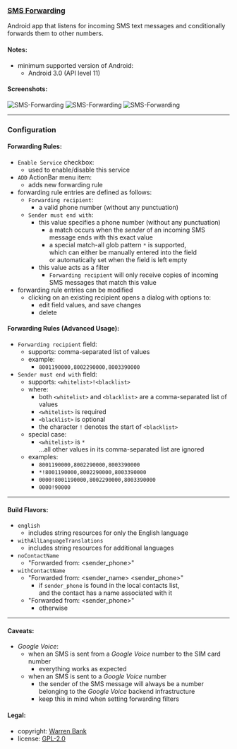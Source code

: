 ### [SMS Forwarding](https://github.com/warren-bank/Android-SMS-Automatic-Forwarding)

Android app that listens for incoming SMS text messages and conditionally forwards them to other numbers.

#### Notes:

* minimum supported version of Android:
  - Android 3.0 (API level 11)

#### Screenshots:

![SMS-Forwarding](./screenshots/1-prefs-no-entries-in-whitelist.png)
![SMS-Forwarding](./screenshots/2-prefs-add-new-entry-dialog.png)
![SMS-Forwarding](./screenshots/3-prefs-one-entry-in-whitelist.png)

- - - -

### Configuration

#### Forwarding Rules:

* `Enable Service` checkbox:
  - used to enable/disable this service
* `ADD` ActionBar menu item:
  - adds new forwarding rule
* forwarding rule entries are defined as follows:
  - `Forwarding recipient`:
    * a valid phone number (without any punctuation)
  - `Sender must end with`:
    * this value specifies a phone number (without any punctuation)
      - a match occurs when the _sender_ of an incoming SMS message ends with this exact value
      - a special match-all glob pattern `*` is supported,<br>which can either be manually entered into the field<br>or automatically set when the field is left empty
    * this value acts as a filter
      - `Forwarding recipient` will only receive copies of incoming SMS messages that match this value
* forwarding rule entries can be modified
  - clicking on an existing recipient opens a dialog with options to:
    * edit field values, and save changes
    * delete

#### Forwarding Rules (Advanced Usage):

* `Forwarding recipient` field:
  - supports: comma-separated list of values
  - example:
    * `8001190000,8002290000,8003390000`
* `Sender must end with` field:
  - supports: `<whitelist>!<blacklist>`
  - where:
    * both `<whitelist>` and `<blacklist>` are a comma-separated list of values
    * `<whitelist>` is required
    * `<blacklist>` is optional
    * the character `!` denotes the start of `<blacklist>`
  - special case:
    * `<whitelist>` is `*`<br>&hellip;all other values in its comma-separated list are ignored
  - examples:
    * `8001190000,8002290000,8003390000`
    * `*!8001190000,8002290000,8003390000`
    * `0000!8001190000,8002290000,8003390000`
    * `0000!90000`

- - - -

#### Build Flavors:

* `english`
  - includes string resources for only the English language
* `withAllLanguageTranslations`
  - includes string resources for additional languages
* `noContactName`
  - "Forwarded from: &lt;sender_phone&gt;"
* `withContactName`
  - "Forwarded from: &lt;sender_name&gt; &lt;sender_phone&gt;"
    * if `sender_phone` is found in the local contacts list,<br>and the contact has a name associated with it
  - "Forwarded from: &lt;sender_phone&gt;"
    * otherwise

- - - -

#### Caveats:

* _Google Voice_:
  - when an SMS is sent from a _Google Voice_ number to the SIM card number
    * everything works as expected
  - when an SMS is sent to a _Google Voice_ number
    * the sender of the SMS message will always be a number belonging to the _Google Voice_ backend infrastructure
    * keep this in mind when setting forwarding filters

#### Legal:

* copyright: [Warren Bank](https://github.com/warren-bank)
* license: [GPL-2.0](https://www.gnu.org/licenses/old-licenses/gpl-2.0.txt)
